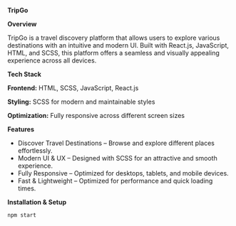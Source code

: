 **TripGo**

**Overview**

TripGo is a travel discovery platform that allows users to explore various destinations with an intuitive and modern UI. Built with React.js, JavaScript, HTML, and SCSS, this platform offers a seamless and visually appealing experience across all devices.

**Tech Stack**

**Frontend:** HTML, SCSS, JavaScript, React.js

**Styling:** SCSS for modern and maintainable styles

**Optimization:**  Fully responsive across different screen sizes

**Features**

* Discover Travel Destinations – Browse and explore different places effortlessly.
* Modern UI & UX – Designed with SCSS for an attractive and smooth experience.
* Fully Responsive – Optimized for desktops, tablets, and mobile devices.
* Fast & Lightweight – Optimized for performance and quick loading times.

**Installation & Setup**
````bash
npm start
````

  

